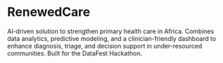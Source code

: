 # RenewedCare
AI-driven solution to strengthen primary health care in Africa. Combines data analytics, predictive modeling, and a clinician-friendly dashboard to enhance diagnosis, triage, and decision support in under-resourced communities. Built for the DataFest Hackathon.

